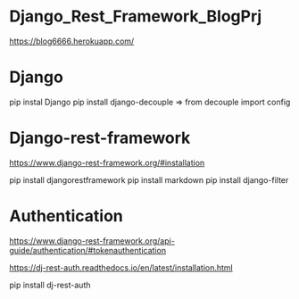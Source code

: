 # Django_Rest_Framework_BlogPrj

https://blog6666.herokuapp.com/

# Django

pip instal Django
pip install django-decouple =>  from decouple import config

# Django-rest-framework
https://www.django-rest-framework.org/#installation

pip install djangorestframework
pip install markdown
pip install django-filter

# Authentication

https://www.django-rest-framework.org/api-guide/authentication/#tokenauthentication

https://dj-rest-auth.readthedocs.io/en/latest/installation.html

pip install dj-rest-auth

